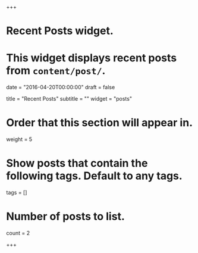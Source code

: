 +++
# Recent Posts widget.
# This widget displays recent posts from `content/post/`.

date = "2016-04-20T00:00:00"
draft = false

title = "Recent Posts"
subtitle = ""
widget = "posts"

# Order that this section will appear in.
weight = 5

# Show posts that contain the following tags. Default to any tags.
tags = []

# Number of posts to list.
count = 2

+++

